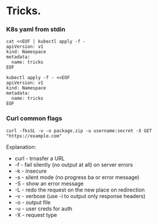 # Tricks.

### K8s yaml from stdin

```
cat <<EOF | kubectl apply -f -
apiVersion: v1
kind: Namespace
metadata:
  name: tricks
EOF
```

```
kubectl apply -f - <<EOF
apiVersion: v1
kind: Namespace
metadata:
  name: tricks
EOF
```

### Curl common flags

```
curl -fksSL -v -o package.zip -u username:secret -X GET "https://example.com"
```

Explanation:

- curl - trnasfer a URL
- -f - fail silently (no output at all) on server errors
- -k - insecure
- -s - silent mode (no progress ba or error message)
- -S - show an error message
- -L - redo the request on the new place on redirection
- -v - verbose (use -i to output only response headers)
- -o - output file
- -u - user creds for auth
- -X - request type
